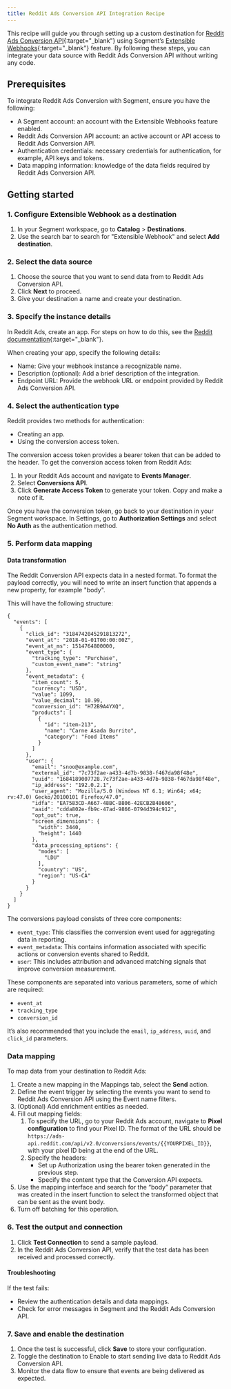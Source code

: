 ```yaml
---
title: Reddit Ads Conversion API Integration Recipe
---
```


This recipe will guide you through setting up a custom destination for [Reddit Ads Conversion API](https://ads.reddit.com/){:target="_blank"} using Segment’s [Extensible Webhooks](https://segment.com/docs/connections/destinations/catalog/actions-webhook-extensible/){:target="_blank"} feature. By following these steps, you can integrate your data source with Reddit Ads Conversion API without writing any code. 

##  Prerequisites

To integrate Reddit Ads Conversion with Segment, ensure you have the following:

- A Segment account: an account with the Extensible Webhooks feature enabled.
- Reddit Ads Conversion API account: an active account or API access to Reddit Ads Conversion API.
- Authentication credentials: necessary credentials for authentication, for example, API keys and tokens. 
- Data mapping information: knowledge of the data fields required by Reddit Ads Conversion API. 

## Getting started 

### 1. Configure Extensible Webhook as a destination

1. In your Segment workspace, go to **Catalog** > **Destinations**.
2. Use the search bar to search for "Extensible Webhook" and select **Add destination**.

### 2. Select the data source

1. Choose the source that you want to send data from to Reddit Ads Conversion API.
2. Click **Next** to proceed.
3. Give your destination a name and create your destination.

### 3. Specify the instance details

In Reddit Ads, create an app. For steps on how to do this, see the [Reddit documentation](https://business.reddithelp.com/s/article/Create-a-Reddit-Application){:target="_blank"}. 

When creating your app, specify the following details:

- Name: Give your webhook instance a recognizable name.
- Description (optional): Add a brief description of the integration.
- Endpoint URL: Provide the webhook URL or endpoint provided by Reddit Ads Conversion API. 

### 4. Select the authentication type 

Reddit provides two methods for authentication:
- Creating an app.
- Using the conversion access token.

The conversion access token provides a bearer token that can be added to the header. To get the conversion access token from Reddit Ads:

1. In your Reddit Ads account and navigate to **Events Manager**.
2. Select **Conversions API**.
3. Click **Generate Access Token** to generate your token. Copy and make a note of it. 

Once you have the conversion token, go back to your destination in your Segment workspace. In Settings, go to **Authorization Settings** and select **No Auth** as the authentication method.

### 5. Perform data mapping

#### Data transformation 

The Reddit Conversion API expects data in a nested format. To format the payload correctly, you will need to write an insert function that appends a new property, for example "body".

This will have the following structure: 

```
{
  "events": [
    {
      "click_id": "3184742045291813272",
      "event_at": "2018-01-01T00:00:00Z",
      "event_at_ms": 1514764800000,
      "event_type": {
        "tracking_type": "Purchase",
        "custom_event_name": "string"
      },
      "event_metadata": {
        "item_count": 5,
        "currency": "USD",
        "value": 1099,
        "value_decimal": 10.99,
        "conversion_id": "H72B9A4YXQ",
        "products": [
          {
            "id": "item-213",
            "name": "Carne Asada Burrito",
            "category": "Food Items"
          }
        ]
      },
      "user": {
        "email": "snoo@example.com",
        "external_id": "7c73f2ae-a433-4d7b-9838-f467da98f48e",
        "uuid": "1684189007728.7c73f2ae-a433-4d7b-9838-f467da98f48e",
        "ip_address": "192.0.2.1",
        "user_agent": "Mozilla/5.0 (Windows NT 6.1; Win64; x64; rv:47.0) Gecko/20100101 Firefox/47.0",
        "idfa": "EA7583CD-A667-48BC-B806-42ECB2B48606",
        "aaid": "cdda802e-fb9c-47ad-9866-0794d394c912",
        "opt_out": true,
        "screen_dimensions": {
          "width": 3440,
          "height": 1440
        },
        "data_processing_options": {
          "modes": [
            "LDU"
          ],
          "country": "US",
          "region": "US-CA"
        }
      }
    }
  ]
}
```

The conversions payload consists of three core components:

- `event_type`: This classifies the conversion event used for aggregating data in reporting.
- `event_metadata`: This contains information associated with specific actions or conversion events shared to Reddit. 
- `user`: This includes attribution and advanced matching signals that improve conversion measurement.

These components are separated into various parameters, some of which are required:
- `event_at`
- `tracking_type`
- `conversion_id`

It’s also recommended that you include the `email`, `ip_address`, `uuid`, and `click_id` parameters.

### Data mapping 

To map data from your destination to Reddit Ads:

1. Create a new mapping in the Mappings tab, select the **Send** action. 
2. Define the event trigger by selecting the events you want to send to Reddit Ads Conversion API using the Event name filters. 
3. (Optional) Add enrichment entities as needed.
4. Fill out mapping fields:
    1. To specify the URL, go to your Reddit Ads account, navigate to **Pixel configuration** to find your Pixel ID. The format of the URL should be `https://ads-api.reddit.com/api/v2.0/conversions/events/{{YOURPIXEL_ID}}`, with your pixel ID being at the end of the URL. 
    2. Specify the headers: 
        - Set up Authorization using the bearer token generated in the previous step.
        - Specify the content type that the Conversion API expects.
5. Use the mapping interface and search for the “body” parameter that was created in the insert function to select the transformed object that can be sent as the event body.
6. Turn off batching for this operation.

### 6. Test the output and connection 

1. Click **Test Connection** to send a sample payload.
2. In the Reddit Ads Conversion API, verify that the test data has been received and processed correctly.

#### Troubleshooting

If the test fails:
- Review the authentication details and data mappings.
- Check for error messages in Segment and the Reddit Ads Conversion API.

### 7. Save and enable the destination

1. Once the test is successful, click **Save** to store your configuration.
2. Toggle the destination to Enable to start sending live data to Reddit Ads Conversion API.
3. Monitor the data flow to ensure that events are being delivered as expected.
